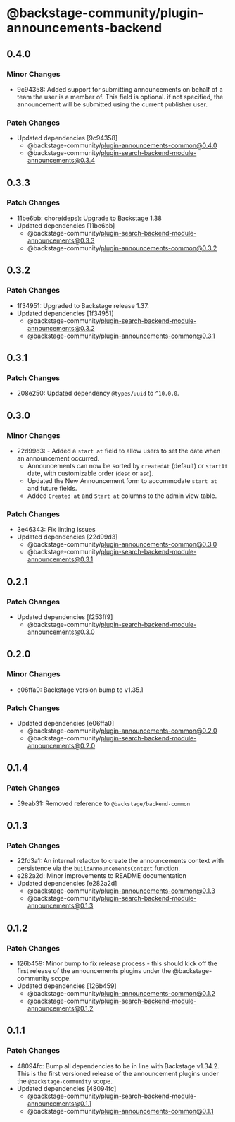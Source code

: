 # @backstage-community/plugin-announcements-backend

## 0.4.0

### Minor Changes

- 9c94358: Added support for submitting announcements on behalf of a team the user is a member of.
  This field is optional. if not specified, the announcement will be submitted using the current publisher user.

### Patch Changes

- Updated dependencies [9c94358]
  - @backstage-community/plugin-announcements-common@0.4.0
  - @backstage-community/plugin-search-backend-module-announcements@0.3.4

## 0.3.3

### Patch Changes

- 11be6bb: chore(deps): Upgrade to Backstage 1.38
- Updated dependencies [11be6bb]
  - @backstage-community/plugin-search-backend-module-announcements@0.3.3
  - @backstage-community/plugin-announcements-common@0.3.2

## 0.3.2

### Patch Changes

- 1f34951: Upgraded to Backstage release 1.37.
- Updated dependencies [1f34951]
  - @backstage-community/plugin-search-backend-module-announcements@0.3.2
  - @backstage-community/plugin-announcements-common@0.3.1

## 0.3.1

### Patch Changes

- 208e250: Updated dependency `@types/uuid` to `^10.0.0`.

## 0.3.0

### Minor Changes

- 22d99d3: - Added a `start at` field to allow users to set the date when an announcement occurred.
  - Announcements can now be sorted by `createdAt` (default) or `startAt` date, with customizable order (`desc` or `asc`).
  - Updated the New Announcement form to accommodate `start at` and future fields.
  - Added `Created at` and `Start at` columns to the admin view table.

### Patch Changes

- 3e46343: Fix linting issues
- Updated dependencies [22d99d3]
  - @backstage-community/plugin-announcements-common@0.3.0
  - @backstage-community/plugin-search-backend-module-announcements@0.3.1

## 0.2.1

### Patch Changes

- Updated dependencies [f253ff9]
  - @backstage-community/plugin-search-backend-module-announcements@0.3.0

## 0.2.0

### Minor Changes

- e06ffa0: Backstage version bump to v1.35.1

### Patch Changes

- Updated dependencies [e06ffa0]
  - @backstage-community/plugin-announcements-common@0.2.0
  - @backstage-community/plugin-search-backend-module-announcements@0.2.0

## 0.1.4

### Patch Changes

- 59eab31: Removed reference to `@backstage/backend-common`

## 0.1.3

### Patch Changes

- 22fd3a1: An internal refactor to create the announcements context with persistence via the `buildAnnouncementsContext` function.
- e282a2d: Minor improvements to README documentation
- Updated dependencies [e282a2d]
  - @backstage-community/plugin-announcements-common@0.1.3
  - @backstage-community/plugin-search-backend-module-announcements@0.1.3

## 0.1.2

### Patch Changes

- 126b459: Minor bump to fix release process - this should kick off the first release of the announcements plugins under the @backstage-community scope.
- Updated dependencies [126b459]
  - @backstage-community/plugin-announcements-common@0.1.2
  - @backstage-community/plugin-search-backend-module-announcements@0.1.2

## 0.1.1

### Patch Changes

- 48094fc: Bump all dependencies to be in line with Backstage v1.34.2. This is the first versioned release of the announcement plugins under the `@backstage-community` scope.
- Updated dependencies [48094fc]
  - @backstage-community/plugin-search-backend-module-announcements@0.1.1
  - @backstage-community/plugin-announcements-common@0.1.1
